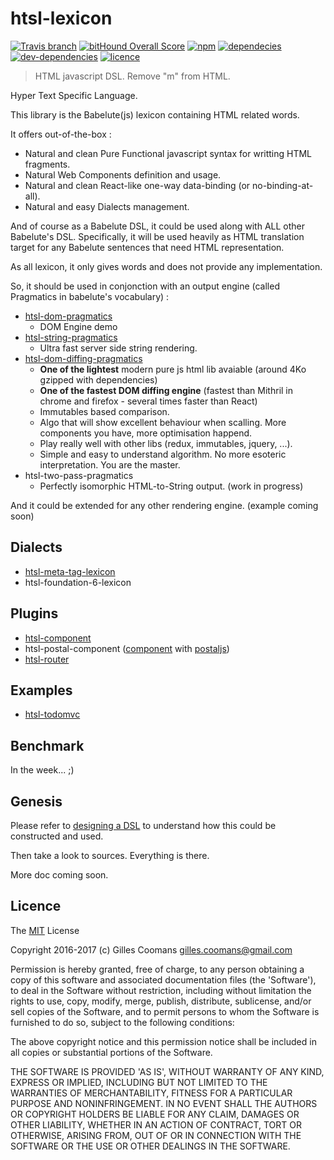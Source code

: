 # htsl-lexicon

[![Travis branch](https://img.shields.io/travis/nomocas/htsl-lexicon/master.svg)](https://travis-ci.org/nomocas/htsl-lexicon)
[![bitHound Overall Score](https://www.bithound.io/github/nomocas/htsl-lexicon/badges/score.svg)](https://www.bithound.io/github/nomocas/htsl-lexicon)
[![npm](https://img.shields.io/npm/v/htsl-lexicon.svg)]()
[![dependecies](https://img.shields.io/david/nomocas/htsl-lexicon.svg)]()
[![dev-dependencies](https://img.shields.io/david/dev/nomocas/htsl-lexicon.svg)]()
[![licence](https://img.shields.io/npm/l/htsl-lexicon.svg)]()
<!-- [![npm-downloads](https://img.shields.io/npm/dm/htsl-lexicon.svg)]() -->

> HTML javascript DSL. Remove "m" from HTML.

Hyper Text Specific Language.

This library is the Babelute(js) lexicon containing HTML related words.

It offers out-of-the-box :
- Natural and clean Pure Functional javascript syntax for writting HTML fragments.
- Natural Web Components definition and usage.
- Natural and clean React-like one-way data-binding (or no-binding-at-all).
- Natural and easy Dialects management.

And of course as a Babelute DSL, it could be used along with ALL other Babelute's DSL. 
Specifically, it will be used heavily as HTML translation target for any Babelute sentences that need HTML representation.

As all lexicon, it only gives words and does not provide any implementation.

So, it should be used in conjonction with an output engine (called Pragmatics in babelute's vocabulary) :
- [htsl-dom-pragmatics](https://github.com/nomocas/htsl-dom-pragmatics)
	- DOM Engine demo
- [htsl-string-pragmatics](https://github.com/nomocas/htsl-string-pragmatics)
	- Ultra fast server side string rendering.
- [htsl-dom-diffing-pragmatics](https://github.com/nomocas/htsl-dom-diffing-pragmatics)
	- __One of the lightest__ modern pure js html lib avaiable (around 4Ko gzipped with dependencies) 
	- __One of the fastest DOM diffing engine__ (fastest than Mithril in chrome and firefox - several times faster than React)
	- Immutables based comparison. 
	- Algo that will show excellent behaviour when scalling. More components you have, more optimisation happend.
	- Play really well with other libs (redux, immutables, jquery, ...).
	- Simple and easy to understand algorithm. No more esoteric interpretation. You are the master.
- htsl-two-pass-pragmatics
	- Perfectly isomorphic HTML-to-String output. (work in progress)

And it could be extended for any other rendering engine. (example coming soon)

## Dialects

- [htsl-meta-tag-lexicon](https://github.com/nomocas/htsl-meta-tag-lexicon)
- htsl-foundation-6-lexicon


## Plugins

- [htsl-component](https://github.com/nomocas/htsl-component)
- htsl-postal-component ([component](https://github.com/nomocas/htsl-component) with [postaljs](https://github.com/postaljs/postal.js))
- [htsl-router](https://github.com/nomocas/htsl-router)


## Examples

- [htsl-todomvc](https://github.com/nomocas/htsl-todomvc)

## Benchmark

In the week... ;)

## Genesis

Please refer to [designing a DSL](https://github.com/nomocas/babelute/blob/master/manual/designing-dsl.md) to understand how this could be constructed and used.

Then take a look to sources. Everything is there.

More doc coming soon.

## Licence

The [MIT](http://opensource.org/licenses/MIT) License

Copyright 2016-2017 (c) Gilles Coomans <gilles.coomans@gmail.com>

Permission is hereby granted, free of charge, to any person obtaining a copy of this software and associated documentation files (the 'Software'), to deal in the Software without restriction, including without limitation the rights to use, copy, modify, merge, publish, distribute, sublicense, and/or sell copies of the Software, and to permit persons to whom the Software is furnished to do so, subject to the following conditions:

The above copyright notice and this permission notice shall be included in all copies or substantial portions of the Software.

THE SOFTWARE IS PROVIDED 'AS IS', WITHOUT WARRANTY OF ANY KIND, EXPRESS OR IMPLIED, INCLUDING BUT NOT LIMITED TO THE WARRANTIES OF MERCHANTABILITY, FITNESS FOR A PARTICULAR PURPOSE AND NONINFRINGEMENT. IN NO EVENT SHALL THE AUTHORS OR COPYRIGHT HOLDERS BE LIABLE FOR ANY CLAIM, DAMAGES OR OTHER LIABILITY, WHETHER IN AN ACTION OF CONTRACT, TORT OR OTHERWISE, ARISING FROM, OUT OF OR IN CONNECTION WITH THE SOFTWARE OR THE USE OR OTHER DEALINGS IN THE SOFTWARE.
